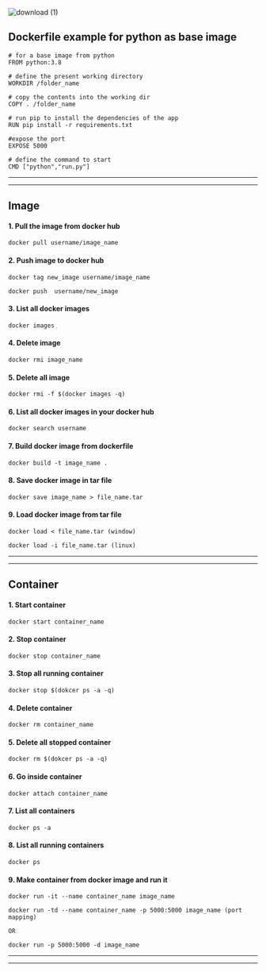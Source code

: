 
![download (1)](https://user-images.githubusercontent.com/72096831/200459883-2ff14cb5-9378-4e5a-bbae-c8d423fb9220.png)



## Dockerfile example for python as base image

    # for a base image from python
    FROM python:3.8
    
    # define the present working directory
    WORKDIR /folder_name
    
    # copy the contents into the working dir
    COPY . /folder_name
    
    # run pip to install the dependencies of the app
    RUN pip install -r requirements.txt
    
    #expose the port
    EXPOSE 5000
    
    # define the command to start 
    CMD ["python","run.py"]


---------------------------
---------------------------

## Image

#### 1. Pull the image from docker hub
    docker pull username/image_name

#### 2. Push image to docker hub
    docker tag new_image username/image_name
    
    docker push  username/new_image

#### 3. List all docker images
    docker images
    
#### 4. Delete image
    docker rmi image_name
    
#### 5. Delete all image
    docker rmi -f $(docker images -q)
    
#### 6. List all docker images in your docker hub
    docker search username

#### 7. Build docker image from dockerfile
    docker build -t image_name .

#### 8. Save docker image in tar file
    docker save image_name > file_name.tar
    
#### 9. Load docker image from tar file
    docker load < file_name.tar (window)
    
    docker load -i file_name.tar (linux)

---------------------------
---------------------------

## Container

#### 1. Start container
    docker start container_name

#### 2. Stop container
    docker stop container_name
    
#### 3. Stop all running container
    docker stop $(dokcer ps -a -q)
    
#### 4. Delete container
    docker rm container_name
    
#### 5. Delete all stopped container
    docker rm $(dokcer ps -a -q)
    
#### 6. Go inside container
    docker attach container_name
    
#### 7. List all containers
    docker ps -a
    
#### 8. List all running containers
    docker ps 

#### 9. Make container from docker image and run it
    docker run -it --name container_name image_name
  
    docker run -td --name container_name -p 5000:5000 image_name (port mapping)
    
    OR
   
    docker run -p 5000:5000 -d image_name
    
---------------------------
---------------------------
 
 
 
 

